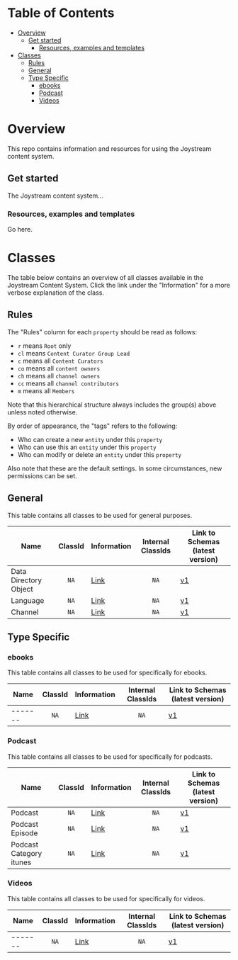 Table of Contents
=================

<!-- TOC START min:1 max:3 link:true asterisk:false update:true -->
- [Overview](#overview)
  - [Get started](#get-started)
    - [Resources, examples and templates](#resources-examples-and-templates)
- [Classes](#classes)
  - [Rules](#rules)
  - [General](#general)
  - [Type Specific](#type-specific)
    - [ebooks](#ebooks)
    - [Podcast](#podcast)
    - [Videos](#videos)
<!-- TOC END -->

# Overview

This repo contains information and resources for using the Joystream content system.

## Get started

The Joystream content system...

### Resources, examples and templates

Go here.

# Classes
The table below contains an overview of all classes available in the Joystream Content System. Click the link under the "Information" for a more verbose explanation of the class.

## Rules

The "Rules" column for each `property` should be read as follows:
- `r` means `Root` only
- `cl` means `Content Curator Group Lead`
- `c` means all `Content Curators`
- `co` means all `content owners`
- `ch` means all `channel owners`
- `cc` means all `channel contributors`
- `m` means all `Members`

Note that this hierarchical structure always includes the group(s) above unless noted otherwise.

By order of appearance, the "tags" refers to the following:
- Who can create a new `entity` under this `property`
- Who can use this an `entity` under this `property`
- Who can modify or delete an `entity` under this `property`

Also note that these are the default settings. In some circumstances, new permissions can be set.

## General

This table contains all classes to be used for general purposes.

|     Name                |ClassId| Information                                         |Internal ClassIds| Link to Schemas (latest version)                     |
|-------------------------|:-----:|-----------------------------------------------------|:---------------:|------------------------------------------------------|
|Data Directory Object    | `NA`  |[Link](classes/general/data-directory-object.md)     |      `NA`       |[v1](schemas/general/data-directory-object.md)        |
|Language                 | `NA`  |[Link](classes/general/language.md)                  |      `NA`       |[v1](schemas/general/language.md)                     |
|Channel                  | `NA`  |[Link](classes/general/channel.md)                   |      `NA`       |[v1](schemas/general/channel.md)                      |

## Type Specific

### ebooks
This table contains all classes to be used for specifically for ebooks.

|     Name                |ClassId| Information                                         |Internal ClassIds| Link to Schemas (latest version)                     |
|-------------------------|:-----:|-----------------------------------------------------|:---------------:|------------------------------------------------------|
|-------                  | `NA`  |[Link](classes/podcast/-------.md)                   |      `NA`       |[v1](schemas/-------/-------.md)                      |

### Podcast

This table contains all classes to be used for specifically for podcasts.

|     Name                |ClassId| Information                                         |Internal ClassIds| Link to Schemas (latest version)                     |
|-------------------------|:-----:|-----------------------------------------------------|:---------------:|------------------------------------------------------|
|Podcast                  | `NA`  |[Link](classes/podcast/podcast.md)                   |      `NA`       |[v1](schemas/podcast/podcast.md)                      |
|Podcast Episode          | `NA`  |[Link](classes/podcast/podcast-episode.md)           |      `NA`       |[v1](schemas/podcast/podcast-episode.md)              |
|Podcast Category itunes  | `NA`  |[Link](classes/podcast/podcast-category-itunes.md)   |      `NA`       |[v1](schemas/podcast/podcast-category-itunes.md)      |

### Videos
This table contains all classes to be used for specifically for videos.

|     Name                |ClassId| Information                                         |Internal ClassIds| Link to Schemas (latest version)                     |
|-------------------------|:-----:|-----------------------------------------------------|:---------------:|------------------------------------------------------|
|-------                  | `NA`  |[Link](classes/-------/-------.md)                   |      `NA`       |[v1](schemas/-------/-------.md)                      |
